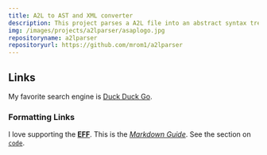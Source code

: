 ```yaml
---
title: A2L to AST and XML converter
description: This project parses a A2L file into an abstract syntax tree, which can be accessed or modified in memory, or additionally export it to a XML file.
img: /images/projects/a2lparser/asaplogo.jpg
repositoryname: a2lparser
repositoryurl: https://github.com/mrom1/a2lparser
---
```


## Links
My favorite search engine is [Duck Duck Go](https://duckduckgo.com).
### Formatting Links
I love supporting the **[EFF](https://eff.org)**.
This is the *[Markdown Guide](https://www.markdownguide.org)*.
See the section on [`code`](#code).